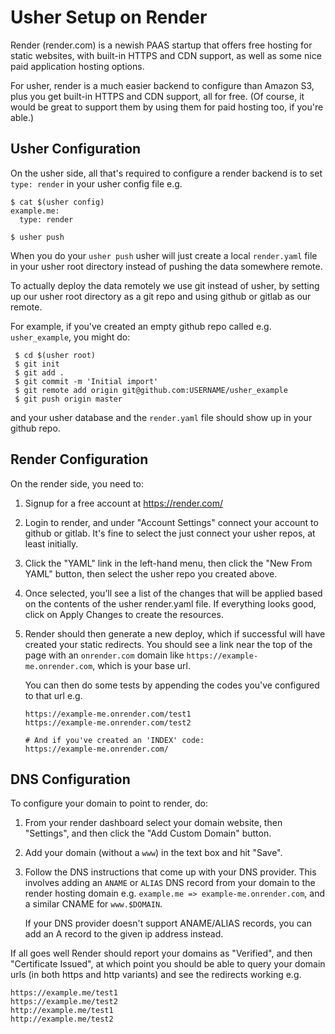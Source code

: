 
Usher Setup on Render
=====================

Render (render.com) is a newish PAAS startup that offers free hosting
for static websites, with built-in HTTPS and CDN support, as well as
some nice paid application hosting options.

For usher, render is a much easier backend to configure than Amazon S3,
plus you get built-in HTTPS and CDN support, all for free. (Of course,
it would be great to support them by using them for paid hosting too, if
you're able.)


Usher Configuration
-------------------

On the usher side, all that's required to configure a render backend is
to set `type: render` in your usher config file e.g.

    $ cat $(usher config)
    example.me:
      type: render

    $ usher push

When you do your `usher push` usher will just create a local `render.yaml`
file in your usher root directory instead of pushing the data somewhere
remote.

To actually deploy the data remotely we use git instead of usher, by
setting up our usher root directory as a git repo and using github or
gitlab as our remote.

For example, if you've created an empty github repo called e.g.
`usher_example`, you might do:

     $ cd $(usher root)
     $ git init
     $ git add .
     $ git commit -m 'Initial import'
     $ git remote add origin git@github.com:USERNAME/usher_example
     $ git push origin master

and your usher database and the `render.yaml` file should show up in your
github repo.


Render Configuration
--------------------

On the render side, you need to:

1. Signup for a free account at https://render.com/

2. Login to render, and under "Account Settings" connect your account to
   github or gitlab. It's fine to select the just connect your usher repos,
   at least initially.

3. Click the "YAML" link in the left-hand menu, then click the
   "New From YAML" button, then select the usher repo you created above.

4. Once selected, you’ll see a list of the changes that will be applied
   based on the contents of the usher render.yaml file. If everything looks
   good, click on Apply Changes to create the resources.

5. Render should then generate a new deploy, which if successful will have
   created your static redirects. You should see a link near the top of the
   page with an `onrender.com` domain like `https://example-me.onrender.com`,
   which is your base url.

   You can then do some tests by appending the codes you've configured to
   that url e.g.

       https://example-me.onrender.com/test1
       https://example-me.onrender.com/test2

       # And if you've created an 'INDEX' code:
       https://example-me.onrender.com/


DNS Configuration
-----------------

To configure your domain to point to render, do:

1. From your render dashboard select your domain website, then "Settings",
   and then click the "Add Custom Domain" button.

2. Add your domain (without a `www`) in the text box and hit "Save".

3. Follow the DNS instructions that come up with your DNS provider. This
   involves adding an `ANAME` or `ALIAS` DNS record from your domain to
   the render hosting domain e.g. `example.me => example-me.onrender.com`,
   and a similar CNAME for `www.$DOMAIN`.

   If your DNS provider doesn't support ANAME/ALIAS records, you can add
   an A record to the given ip address instead.

If all goes well Render should report your domains as "Verified", and then
"Certificate Issued", at which point you should be able to query your
domain urls (in both https and http variants) and see the redirects working
e.g.

    https://example.me/test1
    https://example.me/test2
    http://example.me/test1
    http://example.me/test2

